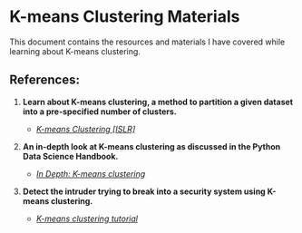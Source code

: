 # K-means Clustering Materials

This document contains the resources and materials I have covered while learning about K-means clustering.

## References:

1. **Learn about K-means clustering, a method to partition a given dataset into a pre-specified number of clusters.**  
   - *[K-means Clustering [ISLR]](https://youtu.be/6psm_Y5QREU)*  

2. **An in-depth look at K-means clustering as discussed in the Python Data Science Handbook.**  
   - *[In Depth: K-means clustering](https://github.com/jakevdp/PythonDataScienceHandbook/blob/master/notebooks/05.11-K-Means.ipynb)*

3. **Detect the intruder trying to break into a security system using K-means clustering.**  
   - *[K-means clustering tutorial](https://www.youtube.com/watch?v=9991JlKnFmk)*  
